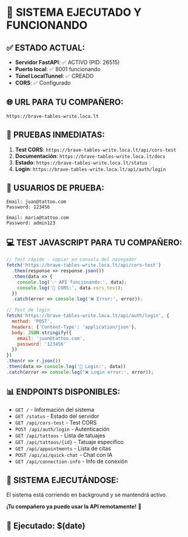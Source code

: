 # 🎯 SISTEMA EJECUTADO Y FUNCIONANDO

## ✅ ESTADO ACTUAL:
- **Servidor FastAPI**: ✅ ACTIVO (PID: 26515)
- **Puerto local**: ✅ 8001 funcionando
- **Túnel LocalTunnel**: ✅ CREADO
- **CORS**: ✅ Configurado

## 🌐 URL PARA TU COMPAÑERO:
```
https://brave-tables-write.loca.lt
```

## 🧪 PRUEBAS INMEDIATAS:
1. **Test CORS**: `https://brave-tables-write.loca.lt/api/cors-test`
2. **Documentación**: `https://brave-tables-write.loca.lt/docs`
3. **Estado**: `https://brave-tables-write.loca.lt/status`
4. **Login**: `https://brave-tables-write.loca.lt/api/auth/login`

## 👤 USUARIOS DE PRUEBA:
```
Email: juan@tattoo.com
Password: 123456

Email: maria@tattoo.com
Password: admin123
```

## 💻 TEST JAVASCRIPT PARA TU COMPAÑERO:
```javascript
// Test rápido - copiar en consola del navegador
fetch('https://brave-tables-write.loca.lt/api/cors-test')
  .then(response => response.json())
  .then(data => {
    console.log('✅ API funcionando:', data);
    console.log('🎯 CORS:', data.cors_test);
  })
  .catch(error => console.log('❌ Error:', error));

// Test de login
fetch('https://brave-tables-write.loca.lt/api/auth/login', {
  method: 'POST',
  headers: {'Content-Type': 'application/json'},
  body: JSON.stringify({
    email: 'juan@tattoo.com',
    password: '123456'
  })
})
.then(r => r.json())
.then(data => console.log('🔐 Login:', data))
.catch(error => console.log('❌ Login error:', error));
```

## 📊 ENDPOINTS DISPONIBLES:
- `GET /` - Información del sistema
- `GET /status` - Estado del servidor
- `GET /api/cors-test` - Test CORS
- `POST /api/auth/login` - Autenticación
- `GET /api/tattoos` - Lista de tatuajes
- `GET /api/tattoos/{id}` - Tatuaje específico
- `GET /api/appointments` - Lista de citas
- `POST /api/ai/quick-chat` - Chat con IA
- `GET /api/connection-info` - Info de conexión

## 🔄 SISTEMA EJECUTÁNDOSE:
El sistema está corriendo en background y se mantendrá activo. 

**¡Tu compañero ya puede usar la API remotamente!** 🚀

## 📅 Ejecutado: $(date)